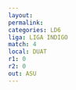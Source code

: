 ```yaml
---
layout: 
permalink: 
categories: LD6
liga: LIGA INDIGO
match: 4
local: DUAT
r1: 0
r2: 0
out: ASU
---
```

